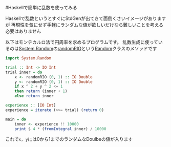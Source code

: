#Haskellで簡単に乱数を使ってみる

Haskellで乱数というとすぐにStdGenが出てきて面倒くさいイメージがありますが
再現性を気にせず手軽にランダムな値が欲しいだけなら難しいことを考える必要はありません

以下はモンテカルロ法で円周率を求めるプログラムです。
乱数生成に使っているのは[System.Random](https://hackage.haskell.org/package/random/docs/System-Random.html)の[randomRIO](https://hackage.haskell.org/package/random/docs/System-Random.html#v:randomRIO)という[Random](https://hackage.haskell.org/package/random/docs/System-Random.html#t:Random)クラスのメソッドです

```haskell
import System.Random

trial :: Int -> IO Int
trial inner = do
    x <- randomRIO (0, 1) :: IO Double
    y <- randomRIO (0, 1) :: IO Double
    if x ^ 2 + y ^ 2 <= 1
    then return (inner + 1)
    else return inner

experience :: [IO Int]
experience = iterate (>>= trial) (return 0) 

main = do
    inner <- experience !! 10000
    print $ 4 * (fromIntegral inner) / 10000
```

これで`x, y`には0から1までのランダムなDoulbeの値が入ります
